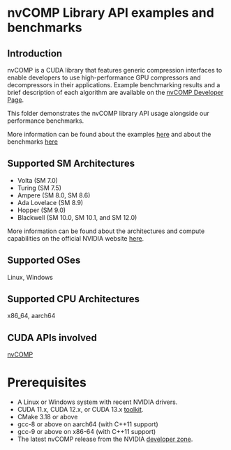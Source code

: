 # nvCOMP Library API examples and benchmarks

## Introduction

nvCOMP is a CUDA library that features generic compression interfaces to enable developers to use high-performance GPU compressors and decompressors in their applications. Example benchmarking results and a brief description of each algorithm are available on the [nvCOMP Developer Page](https://developer.nvidia.com/nvcomp).

This folder demonstrates the nvCOMP library API usage alongside our performance benchmarks.

More information can be found about the examples [here](examples/) and about the benchmarks [here](benchmarks/)

## Supported SM Architectures

- Volta (SM 7.0)
- Turing (SM 7.5)
- Ampere (SM 8.0, SM 8.6)
- Ada Lovelace (SM 8.9)
- Hopper (SM 9.0)
- Blackwell (SM 10.0, SM 10.1, and SM 12.0)

More information can be found about the architectures and compute capabilities on the official NVIDIA website [here](https://developer.nvidia.com/cuda-gpus).

## Supported OSes

Linux, Windows

## Supported CPU Architectures

x86_64, aarch64

## CUDA APIs involved

[nvCOMP](https://docs.nvidia.com/cuda/nvcomp/index.html)

# Prerequisites
- A Linux or Windows system with recent NVIDIA drivers.
- CUDA 11.x, CUDA 12.x, or CUDA 13.x [toolkit](https://developer.nvidia.com/cuda-downloads).
- CMake 3.18 or above
- gcc-8 or above on aarch64 (with C++11 support)
- gcc-9 or above on x86-64 (with C++11 support)
- The latest nvCOMP release from the NVIDIA [developer zone](https://developer.nvidia.com/nvcomp).
